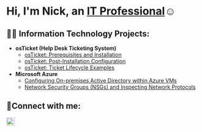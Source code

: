 <h1>Hi, I'm Nick, an <a href="https://linkedin.com/in/Josh">IT Professional</a>☺</h1>

<h2>👨‍💻 Information Technology Projects:</h2>

- <b>osTicket (Help Desk Ticketing System)</b>
  - [osTicket: Prerequisites and Installation](https://github.com/nelkins17/osticket-prereqs)
  - [osTicket: Post-Installation Configuration](https://github.com/nelkins17/post-install-config)
  - [osTicket: Ticket Lifecycle Examples](https://github.com/nelkins17/ticket-lifecycle)
- <b>Microsoft Azure</b>
  - [Configuring On-premises Active Directory within Azure VMs](https://github.com/nelkins17/configure-ad)
  - [Network Security Groups (NSGs) and Inspecting Network Protocols](https://github.com/nelkins17/azure-network-protocols)

<h2>🤳Connect with me:</h2>


[<img align="left" alt="Josh | LinkedIn" width="22px" src="https://cdn.jsdelivr.net/npm/simple-icons@v3/icons/linkedin.svg" />][linkedin]

[linkedin]: https://www.linkedin.com/in/nicholaselkins/
